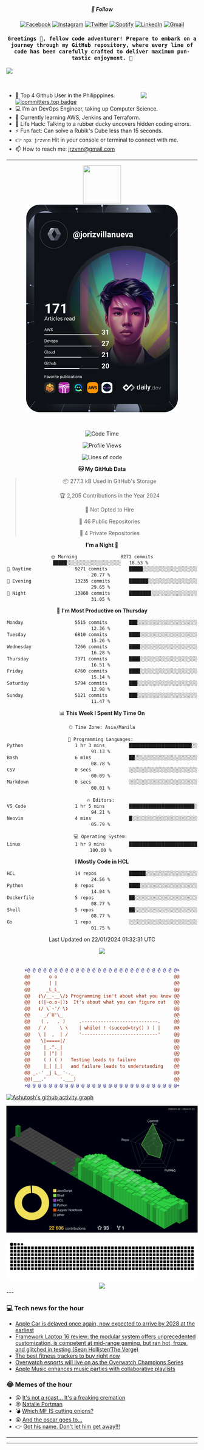 <h5 align="center">💬 Follow</h5>
<div align="center">

[![Facebook](https://img.shields.io/badge/Facebook-%231877F2.svg?style=for-the-badge&logo=Facebook&logoColor=white)](https://www.facebook.com/Horisyo/)
[![Instagram](https://img.shields.io/badge/Instagram-%23E4405F.svg?style=for-the-badge&logo=Instagram&logoColor=white)](https://www.instagram.com/jrzvnn_/)
[![Twitter](https://img.shields.io/badge/Twitter-%231DA1F2.svg?style=for-the-badge&logo=Twitter&logoColor=white)](https://twitter.com/jrz_studies)
[![Spotify](https://img.shields.io/badge/Spotify-%231ED760.svg?style=for-the-badge&logo=Spotify&logoColor=white)](https://open.spotify.com/user/217td4qrc6mzqjodfalmzjpdi?si=b93099b9078c4ccb)
[![LinkedIn](https://img.shields.io/badge/LinkedIn-%230077B5.svg?style=for-the-badge&logo=LinkedIn&logoColor=white)](https://www.linkedin.com/in/jrz-vnn/)
[![Gmail](https://img.shields.io/badge/Gmail-D14836?style=for-the-badge&logo=gmail&logoColor=white)](mailto:jrzvnn@gmail.com)

</div>
<h4 align="center"><samp>Greetings 👋, fellow code adventurer! Prepare to embark on a journey through my GitHub repository, where every line of code has been carefully crafted to deliver maximum pun-tastic enjoyment. 🚀 </samp></h4>

<!--horizontal divider(gradiant)-->
<img src="https://user-images.githubusercontent.com/73097560/115834477-dbab4500-a447-11eb-908a-139a6edaec5c.gif">

&nbsp; 

<img align='right' src='https://github.com/Rishit-dagli/Rishit-dagli/blob/master/images/octocat-anime.gif' width='150"'>

- 🚀 Top 4 Github User in the Philipppines. [![committers.top badge](https://user-badge.committers.top/philippines/jrzvnn.svg)](https://user-badge.committers.top/philippines/USERNAME)
- 💻 I’m an DevOps Engineer, taking up Computer Science.
- 🤖 Currently learning AWS, Jenkins and Terraform.
- 🎯 Life Hack: Talking to a rubber ducky uncovers hidden coding errors.
- ⚡ Fun fact: Can solve a Rubik's Cube less than 15 seconds.
- 👉 `npx jrzvnn` Hit in your console or terminal to connect with me.
- 📫 How to reach me: jrzvnn@gmail.com

---

<!--🖼️OCTOCAT-->
<p align="center">

<img src="https://media.giphy.com/media/IP7sarl7C5lSFCw9rG/giphy.gif"  width="100px" height="100px">
<br />
<a href="https://app.daily.dev/jorizvillanueva"><img src="https://github.com/jrzvnn/jrzvnn/blob/main/devcard.svg" width="400" alt="Joriz Dev Card"/></a>
</p>

<br />
<div align="center">

<!--START_SECTION:waka-->
![Code Time](http://img.shields.io/badge/Code%20Time-242%20hrs%2049%20mins-blue)

![Profile Views](http://img.shields.io/badge/Profile%20Views-24-blue)

![Lines of code](https://img.shields.io/badge/From%20Hello%20World%20I%27ve%20Written-1.6%20million%20lines%20of%20code-blue)

**🐱 My GitHub Data** 

> 📦 277.3 kB Used in GitHub's Storage 
 > 
> 🏆 2,205 Contributions in the Year 2024
 > 
> 🚫 Not Opted to Hire
 > 
> 📜 46 Public Repositories 
 > 
> 🔑 4 Private Repositories 
 > 
**I'm a Night 🦉** 

```text
🌞 Morning                8271 commits        █████░░░░░░░░░░░░░░░░░░░░   18.53 % 
🌆 Daytime                9271 commits        █████░░░░░░░░░░░░░░░░░░░░   20.77 % 
🌃 Evening                13235 commits       ███████░░░░░░░░░░░░░░░░░░   29.65 % 
🌙 Night                  13860 commits       ████████░░░░░░░░░░░░░░░░░   31.05 % 
```
📅 **I'm Most Productive on Thursday** 

```text
Monday                   5515 commits        ███░░░░░░░░░░░░░░░░░░░░░░   12.36 % 
Tuesday                  6810 commits        ████░░░░░░░░░░░░░░░░░░░░░   15.26 % 
Wednesday                7266 commits        ████░░░░░░░░░░░░░░░░░░░░░   16.28 % 
Thursday                 7371 commits        ████░░░░░░░░░░░░░░░░░░░░░   16.51 % 
Friday                   6760 commits        ████░░░░░░░░░░░░░░░░░░░░░   15.14 % 
Saturday                 5794 commits        ███░░░░░░░░░░░░░░░░░░░░░░   12.98 % 
Sunday                   5121 commits        ███░░░░░░░░░░░░░░░░░░░░░░   11.47 % 
```


📊 **This Week I Spent My Time On** 

```text
🕑︎ Time Zone: Asia/Manila

💬 Programming Languages: 
Python                   1 hr 3 mins         ███████████████████████░░   91.13 % 
Bash                     6 mins              ██░░░░░░░░░░░░░░░░░░░░░░░   08.78 % 
CSV                      0 secs              ░░░░░░░░░░░░░░░░░░░░░░░░░   00.09 % 
Markdown                 0 secs              ░░░░░░░░░░░░░░░░░░░░░░░░░   00.01 % 

🔥 Editors: 
VS Code                  1 hr 5 mins         ████████████████████████░   94.21 % 
Neovim                   4 mins              █░░░░░░░░░░░░░░░░░░░░░░░░   05.79 % 

💻 Operating System: 
Linux                    1 hr 9 mins         █████████████████████████   100.00 % 
```

**I Mostly Code in HCL** 

```text
HCL                      14 repos            ██████░░░░░░░░░░░░░░░░░░░   24.56 % 
Python                   8 repos             ████░░░░░░░░░░░░░░░░░░░░░   14.04 % 
Dockerfile               5 repos             ██░░░░░░░░░░░░░░░░░░░░░░░   08.77 % 
Shell                    5 repos             ██░░░░░░░░░░░░░░░░░░░░░░░   08.77 % 
Go                       1 repo              ░░░░░░░░░░░░░░░░░░░░░░░░░   01.75 % 
```




 Last Updated on 22/01/2024 01:32:31 UTC
<!--END_SECTION:waka-->

<img src="https://wakatime.com/share/@jrzvnn/70a4618c-7cd9-4016-b7b9-eabe75c837ee.svg">

<br />
<br />

```diff
+@ @ @ @ @ @ @ @ @ @ @ @ @ @ @ @ @ @ @ @ @ @ @ @ @ @ @ @+
@@       o o                                           @@
@@       | |                                           @@
@@      _L_L_                                          @@
@@   ❮\/__-__\/❯ Programming isn't about what you know @@
@@   ❮(|~o.o~|)❯  It's about what you can figure out   @@
@@   ❮/ \`-'/ \❯                                       @@
@@     _/`U'\_                                         @@
@@    ( .   . )     .----------------------------.     @@
@@   / /     \ \    | while( ! (succed=try() ) ) |     @@
@@   \ |  ,  | /    '----------------------------'     @@
@@    \|=====|/                                        @@
@@     |_.^._|                                         @@
@@     | |"| |                                         @@
@@     ( ) ( )   Testing leads to failure              @@
@@     |_| |_|   and failure leads to understanding    @@
@@ _.-' _j L_ '-._                                     @@
@@(___.'     '.___)                                    @@
+@ @ @ @ @ @ @ @ @ @ @ @ @ @ @ @ @ @ @ @ @ @ @ @ @ @ @ @+

```

</div>




[![Ashutosh's github activity graph](https://github-readme-activity-graph.vercel.app/graph?username=jrzvnn&theme=github-compact)](https://github.com/ashutosh00710/github-readme-activity-graph)


![svg](profile-3d-contrib/profile-night-green.svg)

<div align="center">
<img src="https://github.com/jrzvnn/jrzvnn/blob/output/github-snake-dark.svg">
</div>

<div align=center>
<img align=center src=https://metrics.lecoq.io/jrzvnn?template=classic&isocalendar=1&languages=1&achievements=1&base=header%2C%20activity%2C%20community%2C%20repositories%2C%20metadata&base.indepth=false&base.hireable=false&base.skip=false&isocalendar=false&isocalendar.duration=full-year&languages=false&languages.limit=8&languages.threshold=0%25&languages.other=false&languages.colors=github&languages.sections=most-used&languages.indepth=false&languages.analysis.timeout=15&languages.analysis.timeout.repositories=7.5&languages.categories=markup%2C%20programming&languages.recent.categories=markup%2C%20programming&languages.recent.load=300&languages.recent.days=14&achievements=false&achievements.threshold=C&achievements.secrets=true&achievements.display=detailed&achievements.limit=0&config.timezone=Asia%2FManila)
</div>
<div align="left">
---

### 💻 Tech news for the hour

<!-- TECH:START -->
 - [Apple Car is delayed once again, now expected to arrive by 2028 at the earliest](https://appleinsider.com/articles/24/01/23/apple-car-is-delayed-once-again-now-expected-to-arrive-by-2028-at-the-earliest?utm_medium=rss)
 - [Framework Laptop 16 review: the modular system offers unprecedented customization, is competent at mid-range gaming, but ran hot, froze, and glitched in testing &lpar;Sean Hollister/The Verge&rpar;](http://www.techmeme.com/240123/p23#a240123p23)
 - [The best fitness trackers to buy right now](https://www.theverge.com/22985108/best-fitness-tracker)
 - [Overwatch esports will live on as the Overwatch Champions Series](https://www.theverge.com/2024/1/23/24048065/overwatch-esports-champions-series)
 - [Apple Music enhances music parties with collaborative playlists](https://appleinsider.com/articles/24/01/23/apple-music-enhances-music-parties-with-collaborative-playlists?utm_medium=rss)<!-- TECH:END -->

### 😂 Memes of the hour

<!-- MEMES:START -->
 - 😝 [It&#39;s not a roast... It&#39;s a freaking cremation](http://9gag.com/gag/ap9OXEp)
 - 😝 [Natalie Portman](http://9gag.com/gag/a04BGzd)
 - 💣 [Which MF IS cutting onions?](http://9gag.com/gag/amA3OEV)
 - 😝 [And the oscar goes to...](http://9gag.com/gag/aMEg0B1)
 - 👉 [Got his name. Don&#39;t let him get away!!!](http://9gag.com/gag/aeQLEKB)<!-- MEMES:END -->

---

---
